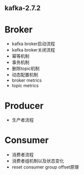 ## kafka-2.7.2

# Broker
- kafka broker启动流程
- kafka broker关闭流程
- 幂等机制
- 事务机制
- 删除topic机制
- 动态配置机制
- broker metrics
- topic metrics

# Producer
- 生产者流程


# Consumer
- 消费者流程
- 消费者组机制以及状态变化
- reset consumer group offset原理